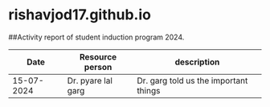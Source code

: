 # rishavjod17.github.io
##Activity report of student induction program 2024.

| Date | Resource person | description |
| ----------- | ----------- |--------- |
| 15-07-2024 | Dr. pyare lal garg |Dr. garg told us the important things|
